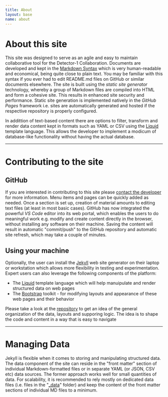 ```yaml
---
title: About
layout: base
name: about
---
```


# About this site

This site was designed to serve as an agile and easy to maintain
collaborative tool for the Detector-1 Collaboration. Documents are developed
and kept in the
<a href="https://www.markdownguide.org/basic-syntax/" target="_blank">Markdown Syntax</a>
which is very human-readable and economical, being quite close to plain text.
You may be familiar with this syntax if you ever had to edit README.md files on
GitHub or similar documents elsewhere. The site is built using the *static site
generator* technology, whereby a group of Markdown files are compiled into
HTML and form a cohesive site. This results in enhanced site security and performance.
Static site generation is implemented natively in the *GitHub Pages* framework i.e.
sites are automatically generated and hosted if the respective repository
is properly configured.

In addittion of text-based content there are
options to filter, transform and render data content kept in formats
such as YAML or CSV using the
<a href="https://shopify.github.io/liquid/" target="_blank">Liquid</a> template language.
This allows the developer to implement a modicum of database-like functionality without
having the actual database.

---

# Contributing to the site

## GitHub

If you are interested in contributing to this site
please <a href="{{ '/content/contact.html' | relative_url }}">contact the developer</a>
for more information. Menu items and pages can be quickly added as needed.
Once a section is set up, creation of material amounts to editing text files
(at least in most basic cases).
GitHub has now integrated the powerful *VS Code* editor into its
web portal, which enables the users to do meaningful work e.g. modify and
create content directly in the browser, without installing any software
on their machine. Saving the content will result in automatic "commit/push"
to the GitHub repository and automatic site refresh, which may take a couple
of minutes.

## Using your machine

Optionally, the user can install the
<a href="http://jekyllrb.com/" target="_blank">Jekyll</a> web
site generator on their laptop or workstation which allows more flexibility in testing
and experimentation. Expert users can also leverage the following components of the platform:
* The <a href="https://shopify.github.io/liquid/" target="_blank">Liquid</a> template language which will help manuipulate and render structured data on web pages
* The <a href="http://getbootstrap.com/" target="_blank">Bootstrap</a> toolkit - for modifying layouts and appearance of these web pages and their behavior

Please take a look at the <a href="{{ site.github }}" target="_blank">repository</a>
to get an idea of the general organization of the data, layouts and supporing logic.
The idea is to shape the code and content in a way that is easy to navigate

---

# Managing Data
Jekyll is flexible when it comes to storing and manipulating structured data.
The data component of the site can reside in the "front matter" section of individual Markdown-formatted
files or in separate YAML (or JSON, CSV etc) data sources. The former approach works well
for small quantities of data. For scalability, it is recommended to rely mostly on dedicated data files (i.e.
files in the "<a href="{{ site.github }}/tree/master/_data" target="_blank">_data</a>" folder)
and keep the content of the front matter sections of individual MD files to a minimum.

